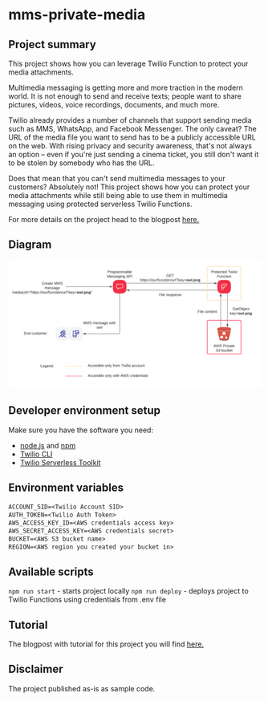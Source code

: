 # mms-private-media

## Project summary

This project shows how you can leverage Twilio Function to protect your media attachments.

Multimedia messaging is getting more and more traction in the modern world.
It is not enough to send and receive texts; people want to share pictures, videos, voice recordings, documents, and much more.

Twilio already provides a number of channels that support sending media such as MMS, WhatsApp, and Facebook Messenger.
The only caveat?
The URL of the media file you want to send has to be a publicly accessible URL on the web.
With rising privacy and security awareness, that's not always an option – even if you're just sending a cinema ticket, you still don't want it to be stolen by somebody who has the URL.

Does that mean that you can't send multimedia messages to your customers?
Absolutely not!
This project shows how you can protect your media attachments while still being able to use them in multimedia messaging using protected serverless Twilio Functions.

For more details on the project head to the blogpost [here.](https://www.twilio.com/blog/secure-media-messaging-attachments-protected-twilio-functions)

## Diagram

![Diagram](./docs/assets/diagram.png)

## Developer environment setup
Make sure you have the software you need:

- [node.js](https://nodejs.org/) and [npm](https://docs.npmjs.com/downloading-and-installing-node-js-and-npm)
- [Twilio CLI](https://www.twilio.com/docs/twilio-cli/quickstart)
- [Twilio Serverless Toolkit](https://www.twilio.com/docs/labs/serverless-toolkit)

## Environment variables

```shell
ACCOUNT_SID=<Twilio Account SID>
AUTH_TOKEN=<Twilio Auth Token>
AWS_ACCESS_KEY_ID=<AWS credentials access key>
AWS_SECRET_ACCESS_KEY=<AWS credentials secret>
BUCKET=<AWS S3 bucket name>
REGION=<AWS region you created your bucket in>
```

## Available scripts
`npm run start` - starts project locally
`npm run deploy` - deploys project to Twilio Functions using credentials from .env file

## Tutorial
The blogpost with tutorial for this project you will find [here.](https://www.twilio.com/blog/secure-media-messaging-attachments-protected-twilio-functions)

## Disclaimer
The project published as-is as sample code.
